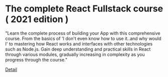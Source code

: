 # The complete React Fullstack course ( 2021 edition )

"Learn the complete process of building your App with this comprehensive course. From the basics of 'I don't even know how to use it..and why would I' to mastering how React works and interfaces with other technologies such as Node.js. Gain deep understanding and practical skills in React through various modules, gradually increasing in complexity as you progress through the course." 

[Detail](https://eduitfree.com/courses/the-complete-react-fullstack-course-2021-edition)